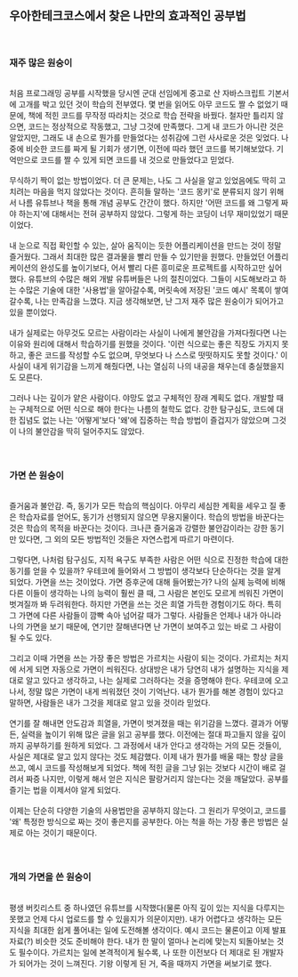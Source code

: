 ## 우아한테크코스에서 찾은 나만의 효과적인 공부법

<br />

### 재주 많은 원숭이

<br />
처음 프로그래밍 공부를 시작했을 당시엔 군대 선임에게 중고로 산 자바스크립트 기본서에 고개를 박고 있던 것이 학습의 전부였다. 몇 번을 읽어도 아무 코드도 짤 수 없었기 때문에, 책에 적힌 코드를 무작정 따라치는 것으로 학습 전략을 바꿨다. 철자만 틀리지 않으면, 코드는 정상적으로 작동했고, 그냥 그것에 만족했다. 그게 내 코드가 아니란 것은 알았지만, 그래도 내 손으로 뭔가를 만들었다는 성취감에 그런 사사로운 것은 잊었다. 나중에 비슷한 코드를 짜게 될 기회가 생기면, 이전에 따라 했던 코드를 복기해보았다. 기억만으로 코드를 짤 수 있게 되면 코드를 내 것으로 만들었다고 믿었다.
<br /><br />
무식하기 짝이 없는 방법이었다. 더 큰 문제는, 나도 그 사실을 알고 있었음에도 딱히 고치려는 마음을 먹지 않았다는 것이다. 흔히들 말하는 '코드 몽키'로 분류되지 않기 위해서 나름 유튜브나 책을 통해 개념 공부도 간간이 했다. 하지만 '어떤 코드를 왜 그렇게 짜야 하는지'에 대해서는 전혀 공부하지 않았다. 그렇게 하는 코딩이 너무 재미있었기 때문이었다.
<br /><br />
내 눈으로 직접 확인할 수 있는, 살아 움직이는 듯한 어플리케이션을 만드는 것이 정말 즐거웠다. 그래서 최대한 많은 결과물을 빨리 만들 수 있기만을 원했다. 만들었던 어플리케이션의 완성도를 높이기보다, 어서 빨리 다른 흥미로운 프로젝트를 시작하고만 싶어 했다. 유튜브의 수많은 해외 개발 유튜버들은 나의 절친이었다. 그들이 시도해보라고 하는 수많은 기술에 대한 '사용법'을 알아갈수록, 머릿속에 저장된 '코드 예시' 목록이 쌓여갈수록, 나는 만족감을 느꼈다. 지금 생각해보면, 난 그저 재주 많은 원숭이가 되어가고 있을 뿐이었다.
<br /><br />
내가 실제로는 아무것도 모르는 사람이라는 사실이 나에게 불안감을 가져다줬다면 나는 이유와 원리에 대해서 학습하기를 원했을 것이다. '이런 식으로는 좋은 직장도 가지지 못하고, 좋은 코드를 작성할 수도 없으며, 무엇보다 나 스스로 떳떳하지도 못할 것이다.' 이 사실이 내게 위기감을 느끼게 해줬다면, 나는 열심히 나의 내공을 채우는데 충실했을지도 모른다.
<br /><br />
그러나 나는 깊이가 얕은 사람이다. 야망도 없고 구체적인 장래 계획도 없다. 개발할 때는 구체적으로 어떤 식으로 해야 한다는 나름의 철학도 없다. 강한 탐구심도, 코드에 대한 집념도 없는 나는 '어떻게'보다 '왜'에 집중하는 학습 방법이 즐겁지가 않았으며 그것이 나의 불안감을 딱히 덜어주지도 않았다.
<br /><br /><br />

### 가면 쓴 원숭이

<br />
즐거움과 불안감. 즉, 동기가 모든 학습의 핵심이다. 아무리 세심한 계획을 세우고 질 좋은 학습자료를 얻어도, 동기가 선행되지 않으면 무용지물이다. 학습의 방법을 바꾼다는 것은 학습의 목적을 바꾼다는 것이다. 크나큰 즐거움과 강렬한 불안감이라는 강한 동기만 있다면, 그 외의 모든 방법적인 것들은 자연스럽게 따르기 마련이다.
<br /><br />
그렇다면, 나처럼 탐구심도, 지적 욕구도 부족한 사람은 어떤 식으로 진정한 학습에 대한 동기를 얻을 수 있을까? 우테코에 들어와서 그 방법이 생각보다 단순하다는 것을 알게 되었다. 가면을 쓰는 것이었다. 가면 증후군에 대해 들어봤는가? 나의 실제 능력에 비해 다른 이들이 생각하는 나의 능력이 훨씬 클 때, 그 사람은 본인도 모르게 씌워진 가면이 벗겨질까 봐 두려워한다. 하지만 가면을 쓰는 것은 희열 가득한 경험이기도 하다. 특히 그 가면에 다른 사람들이 깜빡 속아 넘어갈 때가 그렇다. 사람들은 언제나 내가 아니라 나의 가면을 보기 때문에, 연기만 잘해낸다면 난 가면이 보여주고 있는 바로 그 사람이 될 수도 있다.
<br /><br />
그리고 이때 가면을 쓰는 가장 좋은 방법은 가르치는 사람이 되는 것이다. 가르치는 처지에 서게 되면 자동으로 가면이 씌워진다. 상대방은 내가 당연히 내가 설명하는 지식을 제대로 알고 있다고 생각하고, 나는 실제로 그러하다는 것을 증명해야 한다. 우테코에 오고 나서, 정말 많은 가면이 내게 씌워졌던 것이 기억난다. 내가 뭔가를 해본 경험이 있다고 말하면, 사람들은 내가 그것을 제대로 알고 있을 것이라 믿었다.
<br /><br />
연기를 잘 해내면 안도감과 희열을, 가면이 벗겨졌을 때는 위기감을 느꼈다. 결과가 어떻든, 실력을 높이기 위해 많은 글을 읽고 공부를 했다. 이전에는 절대 파고들지 않을 깊이까지 공부하기를 원하게 되었다. 그 과정에서 내가 안다고 생각하는 거의 모든 것들이, 사실은 제대로 알고 있지 않다는 것도 체감했다. 이제 내가 뭔가를 배울 때는 항상 글을 쓰고, 예시 코드를 작성해보게 되었다. 책에 적힌 글을 그냥 읽는 것보다 시간이 배로 걸려서 짜증 나지만, 이렇게 해서 얻은 지식은 팔랑거리지 않는다는 것을 깨달았다. 공부를 즐기는 법을 이제서야 알게 되었다.
<br /><br />
이제는 단순히 다양한 기술의 사용법만을 공부하지 않는다. 그 원리가 무엇이고, 코드를 '왜' 특정한 방식으로 짜는 것이 좋은지를 공부한다. 아는 척을 하는 가장 좋은 방법은 실제로 아는 것이기 때문이다.
<br /><br /><br />

### 개의 가면을 쓴 원숭이

<br />
평생 버킷리스트 중 하나였던 유튜브를 시작했다(물론 아직 깊이 있는 지식을 다루지는 못했고 언제 다시 업로드를 할 수 있을지가 의문이지만). 내가 어렵다고 생각하는 모든 지식을 최대한 쉽게 풀어내는 일에 도전해볼 생각이다. 예시 코드는 물론이고 이제 발표 자료(?) 비슷한 것도 준비해야 한다. 내가 한 말이 얼마나 논리에 맞는지 되돌아보는 것도 필수이다. 가르치는 일에 본격적이게 될수록, 나 또한 이전보다 더 제대로 된 개발자가 되어가는 것이 느껴진다. 기왕 이렇게 된 거, 죽을 때까지 가면을 써보기로 했다.
<br /><br />
